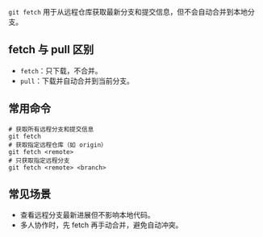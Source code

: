 `git fetch` 用于从远程仓库获取最新分支和提交信息，但不会自动合并到本地分支。

## fetch 与 pull 区别
- `fetch`：只下载，不合并。
- `pull`：下载并自动合并到当前分支。

## 常用命令
```shell
# 获取所有远程分支和提交信息
git fetch
# 获取指定远程仓库（如 origin）
git fetch <remote>
# 只获取指定远程分支
git fetch <remote> <branch>
```

## 常见场景
- 查看远程分支最新进展但不影响本地代码。
- 多人协作时，先 fetch 再手动合并，避免自动冲突。